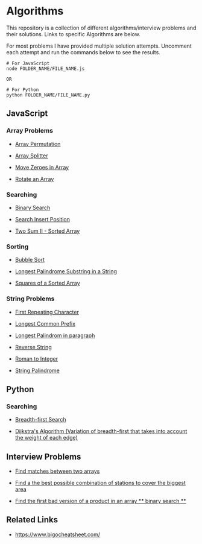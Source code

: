 # Algorithms

This repository is a collection of different algorithms/interview problems and their solutions. 
Links to specific Algorithms are below. 

For most problems I have provided multiple solution attempts. Uncomment each attempt and run the commands below to see the results.

```
# For JavaScript
node FOLDER_NAME/FILE_NAME.js

OR

# For Python
python FOLDER_NAME/FILE_NAME.py
```

## JavaScript

### Array Problems
- [Array Permutation](Array_Transformation/arrayPermutation.js)

- [Array Splitter](Array_Transformation/arraySplitter.js)

- [Move Zeroes in Array](Array_Transformation/moveZeroes.js)

- [Rotate an Array](Array_Transformation/rotateArray.js)

### Searching
- [Binary Search](Searching/binarySearch.js)

- [Search Insert Position](Searching/searchInsertPosition.js)

- [Two Sum II - Sorted Array](Searching/twoSum2.js)

### Sorting
- [Bubble Sort](Sorting/bubbleSort.js)

- [Longest Palindrome Substring in a String](Sorting/longestPalindrome.js)

- [Squares of a Sorted Array](Sorting/sortedSquares.js)

### String Problems
- [First Repeating Character](String_Manipulation/firstRepeating.js)

- [Longest Common Prefix](String_Manipulation/longestCommonPrefix.js)

- [Longest Palindrom in paragraph](String_Manipulation/longestPal.js)

- [Reverse String](String_Manipulation/reverseString.js)

- [Roman to Integer](String_Manipulation/romanToInteger.js)

- [String Palindrome](String_Manipulation/stringPal.js)


## Python

### Searching
- [Breadth-first Search](Searching/breadthFirstSearch.py)

- [Dijkstra's Algorithm (Variation of breadth-first that takes into account the weight of each edge)](Searching/dijkstrasAlgo.py)


## Interview Problems
- [Find matches between two arrays](Interview_Problems/findMatches.js)

- [Find a the best possible combination of stations to cover the biggest area](Interview_Problems/setCoveringProblem.py)

- [Find the first bad version of a product in an array ** binary search **](Interview_Problems/firstBadVersion.js)

## Related Links
- https://www.bigocheatsheet.com/ 